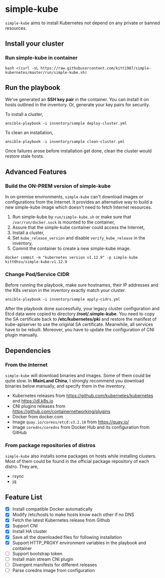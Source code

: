 # simple-kube

`simple-kube` aims to install Kubernetes not depend on any private or banned resources.

## Install your cluster

### Run simple-kube in container

```
bash <(curl -sL https://raw.githubusercontent.com/kitt1987/simple-kubernetes/master/run/simple-kube.sh)
```

## Run the playbook

We've generated an **SSH key pair** in the container. You can install it on hosts outlined in the inventory. Or, generate your key pairs for security. 

To install a cluster,

```
ansible-playbook -i inventory/sample deploy-cluster.yml
```

To clean an installation,

```
ansible-playbook -i inventory/sample clean-cluster.yml
```

Once failures arose before installation get done, clean the cluster would restore stale hosts.

## Advanced Features

### Build the ON-PREM version of simple-kube 

In on-premise environments, `simple-kube` can't download images or configurations from the Internet. It provides an alternative way to build a new simple-kube image which doesn't need to fetch Internet resources. 

1. Run simple-kube by `run/simple-kube.sh` or make sure that `/var/run/docker.sock` is mounted to the container,
2. Assure that the simple-kube container could access the Internet,
3. Install a cluster,
4. Set `kube_release_version` and disable `verify_kube_release` in the inventory,
4. Commit the container to create a new simple-kube image.

```
docker commit -m "kubernetes version v1.12.9" -p simple-kube kitt0hsu/simple-kube:v1.12.9
```

### Change Pod/Service CIDR

Before running the playbook, make sure hostnames, their IP addresses and the K8s version in the inventory exactly match your cluster.

```
ansible-playbook -i inventory/sample apply-cidrs.yml
```

After the playbook done successfully, your legacy cluster configuration and Etcd data were copied to directory **/root/.simple-kube**. You need to copy the SA certificate back to **/etc/kubernetes/pki** and restore the manifest of kube-apiserver to use the original SA certificate. Meanwhile, all services have to be rebuilt. Moreover, you have to update the configuration of CNI plugin manually.

## Dependencies

### From the Internet

`simple-kube` will download binaries and images. Some of them could be quite slow. In **MainLand China**, I strongly recommend you download binaries below manually, and specify them in the inventory. 

* Kubernetes releases from https://github.com/kubernetes/kubernetes and https://dl.k8s.io
* CNI plugins releases from https://github.com/containernetworking/plugins
* Docker from docker.com
* Image `quay.io/coreos/etcd:v3.2.18` from https://quay.io/
* Image `coredns/coredns` from Docker Hub and its configuration from GitHub

### From package repositories of distros

`simple-kube`  also installs some packages on hosts while installing clusters. Most of them could be found in the official package repository of each distro. They are,

* rsync
* jq

## Feature List
- [x] Install compatible Docker automatically
- [x] Modify /etc/hosts to make hosts know each other if no DNS
- [x] Fetch the latest Kubernetes release from Github
- [x] Support CNI
- [x] Install HA cluster
- [x] Save all the downloaded files for following installation
- [x] Support HTTP_PROXY environment variables in the playbook and container
- [ ] Support bootstrap token
- [ ] Install main stream CNI plugin
- [ ] Divergent manifests for different releases
- [ ] Parse coredns image from configuration